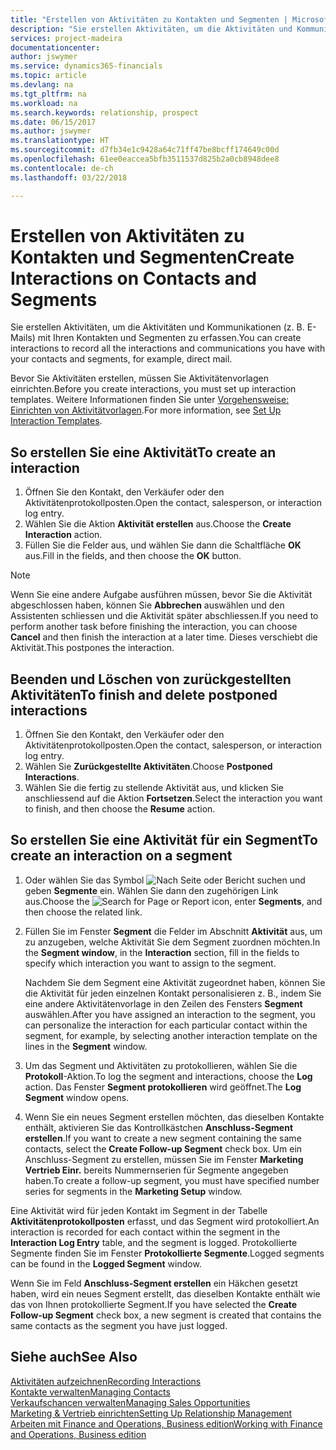 ```yaml
---
title: "Erstellen von Aktivitäten zu Kontakten und Segmenten | Microsoft Docs"
description: "Sie erstellen Aktivitäten, um die Aktivitäten und Kommunikationen (z. B. E-Mails) mit Ihren Kontakten und Segmenten in Finance and Operations, Business edition zu erfassen."
services: project-madeira
documentationcenter: 
author: jswymer
ms.service: dynamics365-financials
ms.topic: article
ms.devlang: na
ms.tgt_pltfrm: na
ms.workload: na
ms.search.keywords: relationship, prospect
ms.date: 06/15/2017
ms.author: jswymer
ms.translationtype: HT
ms.sourcegitcommit: d7fb34e1c9428a64c71ff47be8bcff174649c00d
ms.openlocfilehash: 61ee0eaccea5bfb3511537d825b2a0cb8948dee8
ms.contentlocale: de-ch
ms.lasthandoff: 03/22/2018

---
```

# <a name="create-interactions-on-contacts-and-segments"></a><span data-ttu-id="cfb62-103">Erstellen von Aktivitäten zu Kontakten und Segmenten</span><span class="sxs-lookup"><span data-stu-id="cfb62-103">Create Interactions on Contacts and Segments</span></span>
<span data-ttu-id="cfb62-104">Sie erstellen Aktivitäten, um die Aktivitäten und Kommunikationen (z. B. E-Mails) mit Ihren Kontakten und Segmenten zu erfassen.</span><span class="sxs-lookup"><span data-stu-id="cfb62-104">You can create interactions to record all the interactions and communications you have with your contacts and segments, for example, direct mail.</span></span>

<span data-ttu-id="cfb62-105">Bevor Sie Aktivitäten erstellen, müssen Sie Aktivitätenvorlagen einrichten.</span><span class="sxs-lookup"><span data-stu-id="cfb62-105">Before you create interactions, you must set up interaction templates.</span></span> <span data-ttu-id="cfb62-106">Weitere Informationen finden Sie unter [Vorgehensweise: Einrichten von Aktivitätvorlagen](marketing-interactions.md).</span><span class="sxs-lookup"><span data-stu-id="cfb62-106">For more information, see  [Set Up Interaction Templates](marketing-interactions.md).</span></span>

## <a name="to-create-an-interaction"></a><span data-ttu-id="cfb62-107">So erstellen Sie eine Aktivität</span><span class="sxs-lookup"><span data-stu-id="cfb62-107">To create an interaction</span></span>
1. <span data-ttu-id="cfb62-108">Öffnen Sie den Kontakt, den Verkäufer oder den Aktivitätenprotokollposten.</span><span class="sxs-lookup"><span data-stu-id="cfb62-108">Open the contact, salesperson, or interaction log entry.</span></span>
2. <span data-ttu-id="cfb62-109">Wählen Sie die Aktion **Aktivität erstellen** aus.</span><span class="sxs-lookup"><span data-stu-id="cfb62-109">Choose the **Create Interaction** action.</span></span>
3. <span data-ttu-id="cfb62-110">Füllen Sie die Felder aus, und wählen Sie dann die Schaltfläche **OK** aus.</span><span class="sxs-lookup"><span data-stu-id="cfb62-110">Fill in the fields, and then choose the **OK** button.</span></span>

> [!NOTE]  
>   <span data-ttu-id="cfb62-111">Wenn Sie eine andere Aufgabe ausführen müssen, bevor Sie die Aktivität abgeschlossen haben, können Sie **Abbrechen** auswählen und den Assistenten schliessen und die Aktivität später abschliessen.</span><span class="sxs-lookup"><span data-stu-id="cfb62-111">If you need to perform another task before finishing the interaction, you can choose **Cancel** and then finish the interaction at a later time.</span></span> <span data-ttu-id="cfb62-112">Dieses verschiebt die Aktivität.</span><span class="sxs-lookup"><span data-stu-id="cfb62-112">This postpones the interaction.</span></span>

## <a name="to-finish-and-delete-postponed-interactions"></a><span data-ttu-id="cfb62-113">Beenden und Löschen von zurückgestellten Aktivitäten</span><span class="sxs-lookup"><span data-stu-id="cfb62-113">To finish and delete postponed interactions</span></span>
1. <span data-ttu-id="cfb62-114">Öffnen Sie den Kontakt, den Verkäufer oder den Aktivitätenprotokollposten.</span><span class="sxs-lookup"><span data-stu-id="cfb62-114">Open the contact, salesperson, or interaction log entry.</span></span>
2. <span data-ttu-id="cfb62-115">Wählen Sie **Zurückgestellte Aktivitäten**.</span><span class="sxs-lookup"><span data-stu-id="cfb62-115">Choose **Postponed Interactions**.</span></span>
3. <span data-ttu-id="cfb62-116">Wählen Sie die fertig zu stellende Aktivität aus, und klicken Sie anschliessend auf die Aktion **Fortsetzen**.</span><span class="sxs-lookup"><span data-stu-id="cfb62-116">Select the interaction you want to finish, and then choose the **Resume** action.</span></span>

## <a name="to-create-an-interaction-on-a-segment"></a><span data-ttu-id="cfb62-117">So erstellen Sie eine Aktivität für ein Segment</span><span class="sxs-lookup"><span data-stu-id="cfb62-117">To create an interaction on a segment</span></span>
1. <span data-ttu-id="cfb62-118">Oder wählen Sie das Symbol ![Nach Seite oder Bericht suchen](media/ui-search/search_small.png "Nach Seite oder Bericht suchen") und geben **Segmente** ein. Wählen Sie dann den zugehörigen Link aus.</span><span class="sxs-lookup"><span data-stu-id="cfb62-118">Choose the ![Search for Page or Report](media/ui-search/search_small.png "Search for Page or Report icon") icon, enter **Segments**, and then choose the related link.</span></span>
2. <span data-ttu-id="cfb62-119">Füllen Sie im Fenster **Segment** die Felder im Abschnitt **Aktivität** aus, um zu anzugeben, welche Aktivität Sie dem Segment zuordnen möchten.</span><span class="sxs-lookup"><span data-stu-id="cfb62-119">In the **Segment window**, in the **Interaction** section, fill in the fields to specify which interaction you want to assign to the segment.</span></span>

    <span data-ttu-id="cfb62-120">Nachdem Sie dem Segment eine Aktivität zugeordnet haben, können Sie die Aktivität für jeden einzelnen Kontakt personalisieren z. B., indem Sie eine andere Aktivitätenvorlage in den Zeilen des Fensters **Segment** auswählen.</span><span class="sxs-lookup"><span data-stu-id="cfb62-120">After you have assigned an interaction to the segment, you can personalize the interaction for each particular contact within the segment, for example, by selecting another interaction template on the lines in the **Segment** window.</span></span>  
3. <span data-ttu-id="cfb62-121">Um das Segment und Aktivitäten zu protokollieren, wählen Sie die **Protokoll**-Aktion.</span><span class="sxs-lookup"><span data-stu-id="cfb62-121">To log the segment and interactions, choose the **Log** action.</span></span> <span data-ttu-id="cfb62-122">Das Fenster **Segment protokollieren** wird geöffnet.</span><span class="sxs-lookup"><span data-stu-id="cfb62-122">The **Log Segment** window opens.</span></span>
4. <span data-ttu-id="cfb62-123">Wenn Sie ein neues Segment erstellen möchten, das dieselben Kontakte enthält, aktivieren Sie das Kontrollkästchen **Anschluss-Segment erstellen**.</span><span class="sxs-lookup"><span data-stu-id="cfb62-123">If you want to create a new segment containing the same contacts, select the **Create Follow-up Segment** check box.</span></span> <span data-ttu-id="cfb62-124">Um ein Anschluss-Segment zu erstellen, müssen Sie im Fenster **Marketing Vertrieb Einr.** bereits Nummernserien für Segmente angegeben haben.</span><span class="sxs-lookup"><span data-stu-id="cfb62-124">To create a follow-up segment, you must have specified number series for segments in the **Marketing Setup** window.</span></span>

<span data-ttu-id="cfb62-125">Eine Aktivität wird für jeden Kontakt im Segment in der Tabelle **Aktivitätenprotokollposten** erfasst, und das Segment wird protokolliert.</span><span class="sxs-lookup"><span data-stu-id="cfb62-125">An interaction is recorded for each contact within the segment in the **Interaction Log Entry** table, and the segment is logged.</span></span> <span data-ttu-id="cfb62-126">Protokollierte Segmente finden Sie im Fenster **Protokollierte Segmente**.</span><span class="sxs-lookup"><span data-stu-id="cfb62-126">Logged segments can be found in the **Logged Segment** window.</span></span>

<span data-ttu-id="cfb62-127">Wenn Sie im Feld **Anschluss-Segment erstellen** ein Häkchen gesetzt haben, wird ein neues Segment erstellt, das dieselben Kontakte enthält wie das von Ihnen protokollierte Segment.</span><span class="sxs-lookup"><span data-stu-id="cfb62-127">If you have selected the **Create Follow-up Segment** check box, a new segment is created that contains the same contacts as the segment you have just logged.</span></span>

## <a name="see-also"></a><span data-ttu-id="cfb62-128">Siehe auch</span><span class="sxs-lookup"><span data-stu-id="cfb62-128">See Also</span></span>
[<span data-ttu-id="cfb62-129">Aktivitäten aufzeichnen</span><span class="sxs-lookup"><span data-stu-id="cfb62-129">Recording Interactions</span></span>](marketing-interactions.md)  
[<span data-ttu-id="cfb62-130">Kontakte verwalten</span><span class="sxs-lookup"><span data-stu-id="cfb62-130">Managing Contacts</span></span>](marketing-contacts.md)  
[<span data-ttu-id="cfb62-131">Verkaufschancen verwalten</span><span class="sxs-lookup"><span data-stu-id="cfb62-131">Managing Sales Opportunities</span></span>](marketing-manage-sales-opportunities.md)  
[<span data-ttu-id="cfb62-132">Marketing & Vertrieb einrichten</span><span class="sxs-lookup"><span data-stu-id="cfb62-132">Setting Up Relationship Management</span></span>](marketing-setup-marketing.md)  
[<span data-ttu-id="cfb62-133">Arbeiten mit Finance and Operations, Business edition</span><span class="sxs-lookup"><span data-stu-id="cfb62-133">Working with Finance and Operations, Business edition</span></span>](ui-work-product.md)

